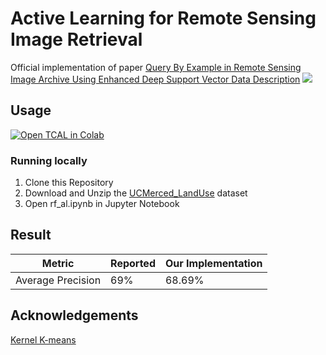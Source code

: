 # Active Learning for Remote Sensing Image Retrieval
Official implementation of paper [Query By Example in Remote Sensing Image Archive Using Enhanced Deep Support Vector Data Description](https://ieeexplore.ieee.org/document/6920022/)
<img src="./block_diagram_of_AL_method.png"/>

## Usage
[![Open TCAL in Colab](https://colab.research.google.com/assets/colab-badge.svg)](https://colab.research.google.com/drive/1O1rVIDR6gsheBJq3s4M-D_stOiWYGSvb?usp=sharing)
### Running locally 
1. Clone this Repository  
2. Download and Unzip the [UCMerced_LandUse](http://weegee.vision.ucmerced.edu/datasets/landuse.html) dataset  
3. Open rf_al.ipynb in Jupyter Notebook  
## Result
| Metric            | Reported | Our Implementation |
|-------------------|----------|--------------------|
| Average Precision | 69%      | 68.69%             |
## Acknowledgements
[Kernel K-means](https://gist.github.com/mblondel/6230787)

